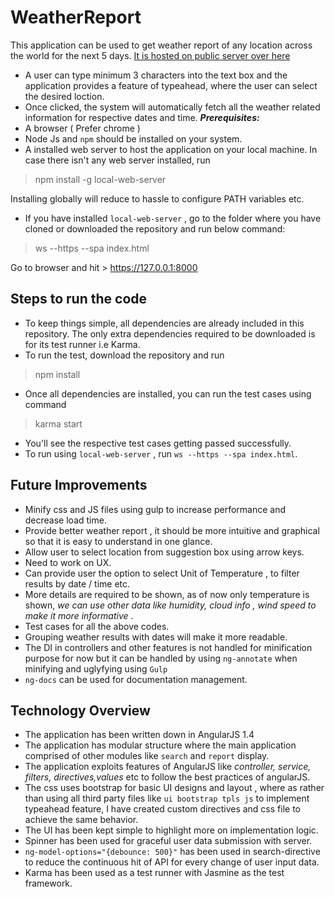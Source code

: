 

# WeatherReport
This application can be used to get weather report of any location across the world for the next 5 days.
[It is hosted on public server over here](https://shashankvivek.github.io/)

 - A user can type minimum 3 characters into the text box and the application provides a feature of typeahead, where the user can select the desired loction.
 - Once clicked, the system will automatically fetch all the weather related information for respective dates and time. 
***Prerequisites:*** 
 - A browser ( Prefer chrome )
 - Node Js  and `npm` should be installed on your system.
 - A installed web server to host the application on your local machine. In case there isn't any web server installed, run
  > npm install -g local-web-server

Installing globally will reduce to hassle to configure PATH variables etc.

- If you have installed `local-web-server` , go to the folder where you have cloned or downloaded the repository and run below command:
> ws --https --spa index.html

Go to browser and hit > https://127.0.0.1:8000

  
## Steps to run the code

 - To keep things simple, all dependencies are already included in this repository. The only extra dependencies required to be downloaded is for its test runner i.e Karma.
 - To run the test, download the repository and run 
 > npm install
 - Once all dependencies are installed, you can run the test cases using command 
> karma start
 - You'll see the respective test cases getting passed successfully.
 - To run using `local-web-server` , run `ws --https --spa index.html`.
 
## Future Improvements
 - Minify css and JS files using gulp to increase performance and decrease load time.
 - Provide better weather report , it should be more intuitive and graphical so that it is easy to understand in one glance.
 - Allow user to select location from suggestion box using arrow keys.
 - Need to work on  UX.
 - Can provide user the option to select Unit of Temperature , to filter results by date / time etc.
 - More details are required to be shown, as of now only temperature is shown, *we can use other data like humidity, cloud info , wind speed to make it more informative* .
 - Test cases for all the above codes.
 - Grouping weather results with dates will make it more readable.
 - The DI in controllers and other features is not handled for minification purpose for now but it can be handled by using `ng-annotate` when minifying and uglyfying using `Gulp`
 - `ng-docs` can be used for documentation management.
 
## Technology Overview
 - The application has been written down in AngularJS 1.4
 - The application has modular structure where the main application comprised of other modules like `search` and `report` display. 
 - The application exploits features of AngularJS like *controller, service, filters, directives,values* etc to follow the best practices of angularJS.
 - The css uses bootstrap for basic UI designs and layout , where as rather than using all third party files like `ui bootstrap tpls js` to implement typeahead feature, I have created custom directives and css file to achieve the same behavior. 
 - The UI has been kept simple to highlight more on implementation logic.
 - Spinner has been used for graceful user data submission with server.
 - `ng-model-options="{debounce: 500}"` has been used in search-directive to reduce the continuous hit of API for every change of user input data.
 - Karma has been used as a test runner with Jasmine as the test framework.